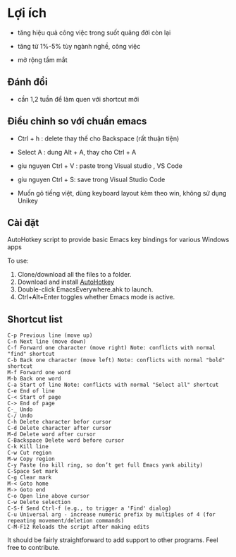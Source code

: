 # Lợi ích 

- tăng hiệu quả công việc trong suốt quãng đời còn lại 

- tăng từ 1%-5% tùy ngành nghề, công việc

- mở rộng tầm mắt 

## Đánh đổi 
- cần 1,2 tuần để làm quen với shortcut mới 

## Điều chỉnh so với chuẩn emacs 

- Ctrl + h : delete thay thế cho Backspace (rất thuận tiện)
- Select A : dung Alt + A, thay cho Ctrl + A 
- giu nguyen Ctrl + V : paste trong Visual studio , VS Code
- giu nguyen Ctrl + S: save trong Visual Studio Code

-  Muốn gõ tiếng việt, dùng keyboard layout kèm theo win, không sử dụng Unikey 
   
## Cài đặt 
AutoHotkey script to provide basic Emacs key bindings for various Windows apps

To use:

1. Clone/download all the files to a folder.
2. Download and install [AutoHotkey](https://www.autohotkey.com/)
3. Double-click EmacsEverywhere.ahk to launch.
4. Ctrl+Alt+Enter toggles whether Emacs mode is active.

## Shortcut list 
```
C-p	Previous line (move up)
C-n	Next line (move down)
C-f	Forward one character (move right) Note: conflicts with normal "find" shortcut
C-b	Back one character (move left) Note: conflicts with normal "bold" shortcut
M-f	Forward one word
M-b	Back one word
C-a	Start of line Note: conflicts with normal "Select all" shortcut
C-e	End of line
C-<	Start of page
C->	End of page
C-_	Undo
C-/ Undo
C-h Delete character befor cursor
C-d	Delete character after cursor
M-d	Delete word after cursor
C-Backspace	Delete word before cursor
C-k	Kill line
C-w	Cut region
M-w	Copy region
C-y	Paste (no kill ring, so don’t get full Emacs yank ability)
C-Space Set mark
C-g Clear mark
M-< Goto home
M-> Goto end
C-o Open line above cursor
C-w Delete selection
C-S-f Send Ctrl-f (e.g., to trigger a 'Find' dialog)
C-u Universal arg - increase numeric prefix by multiples of 4 (for repeating movement/deletion commands)
C-M-F12 Reloads the script after making edits
```

It should be fairly straightforward to add support to other programs. Feel free to contribute.
